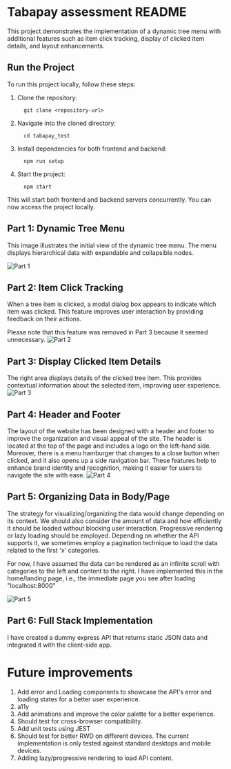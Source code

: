 # Tabapay assessment README
This project demonstrates the implementation of a dynamic tree menu with additional features such as item click tracking, display of clicked item details, and layout enhancements.

## Run the Project
To run this project locally, follow these steps:

1. Clone the repository:
   ```
     git clone <repository-url>
2. Navigate into the cloned directory:
   ```
     cd tabapay_test
3. Install dependencies for both frontend and backend:
   ```
     npm run setup
4. Start the project:
   ```
     npm start
This will start both frontend and backend servers concurrently. You can now access the project locally.


## Part 1: Dynamic Tree Menu
This image illustrates the initial view of the dynamic tree menu. The menu displays hierarchical data with expandable and collapsible nodes.

![Part 1](https://github.com/jonaDJ/tabapay_test/blob/main/png/part1%20png/localhost_3000_(iPhone%20SE)%20(1).png)

## Part 2: Item Click Tracking
When a tree item is clicked, a modal dialog box appears to indicate which item was clicked. This feature improves user interaction by providing feedback on their actions. 

Please note that this feature was removed in Part 3 because it seemed unnecessary.
![Part 2](https://github.com/jonaDJ/tabapay_test/blob/main/png/part2%20png/localhost_3000_(iPhone%20SE).png)

## Part 3: Display Clicked Item Details
The right area displays details of the clicked tree item. This provides contextual information about the selected item, improving user experience.
![Part 3](https://github.com/jonaDJ/tabapay_test/blob/main/png/part3%20png/localhost_3000_(Surface%20Pro%207).png)

## Part 4: Header and Footer
The layout of the website has been designed with a header and footer to improve the organization and visual appeal of the site. The header is located at the top of the page and includes a logo on the left-hand side. Moreover, there is a menu hamburger that changes to a close button when clicked, and it also opens up a side navigation bar. These features help to enhance brand identity and recognition, making it easier for users to navigate the site with ease.
![Part 4](https://github.com/jonaDJ/tabapay_test/blob/main/png/part4%20png/localhost_3000_(desktop).png)

## Part 5: Organizing Data in Body/Page
The strategy for visualizing/organizing the data would change depending on its context. We should also consider the amount of data and how efficiently it should be loaded without blocking user interaction. 
Progressive rendering or lazy loading should be employed. Depending on whether the API supports it, we sometimes employ a pagination technique to load the data related to the first 'x' categories. 

For now, I have assumed the data can be rendered as an infinite scroll with categories to the left and content to the right. 
I have implemented this in the home/landing page, i.e., the immediate page you see after loading "localhost:8000"

![Part 5](https://github.com/jonaDJ/tabapay_test/blob/main/png/part5%20png/localhost_3000_.png)

## Part 6: Full Stack Implementation
I have created a dummy express API that returns static JSON data and integrated it with the client-side app. 

# Future improvements
1. Add error and Loading components to showcase the API's error and loading states for a better user experience.
2. a11y
3. Add animations and improve the color palette for a better experience.
4. Should test for cross-browser compatibility.
5. Add unit tests using JEST
6. Should test for better RWD on different devices. The current implementation is only tested against standard desktops and mobile devices. 
7. Adding lazy/progressive rendering to load API content. 
